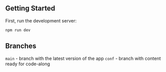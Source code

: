 ## Getting Started

First, run the development server:

```bash
npm run dev
```

## Branches

`main` - branch with the latest version of the app
`conf` - branch with content ready for code-along
